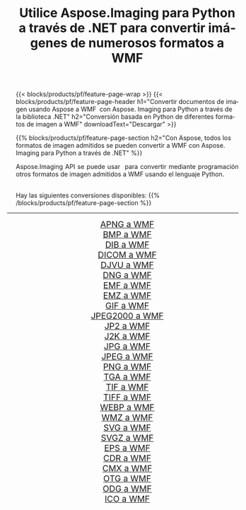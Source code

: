 ﻿---
title: Utilice Aspose.Imaging para Python a través de .NET para convertir imágenes de numerosos formatos a WMF 
weight: 3920
url: /es/python-net/conversion/to/wmf/ 
lang: es
langdirlevel: 2
locales: zh-hans,ja,it,ru,de,es,fr,nl,id,lt,pl,pt,vi,tr,ko,zh-hant,ar,hi,th,sv,cs,uk,he
description: Puede usar Aspose.Imaging para Python a través de la biblioteca .NET para convertir una variedad de formatos a WMF
---

{{< blocks/products/pf/feature-page-wrap >}}
{{< blocks/products/pf/feature-page-header h1="Convertir documentos de imagen usando Aspose a WMF  con Aspose. Imaging para Python a través de la biblioteca .NET" h2="Conversión basada en Python de diferentes formatos de imagen a WMF" downloadText="Descargar" >}}


{{% blocks/products/pf/feature-page-section  h2="Con Aspose, todos los formatos de imagen admitidos se pueden convertir a WMF con Aspose. Imaging para Python a través de .NET" %}}
<p align=justify>Aspose.Imaging API se puede usar  para convertir mediante programación otros formatos de imagen admitidos a WMF usando el lenguaje Python.</p>
<br/>
Hay las siguientes conversiones disponibles:
{{% /blocks/products/pf/feature-page-section %}}
<div class="container-fluid productfamilypage bg-gray">
    <div class="convertypes bg-gray agp-content section">
        <div class="container">
		<hr style="margin-left:-20px;"/>
		<div class="row other-converters" style="gap: 10px;font-size: 19px;text-align:center;">
		    <div class='col-md-2 other-converter remove-lp remove-rp'><a href="/imaging/es/python-net/conversion/apng-to-wmf/" style="padding:15px;">APNG a WMF</a></div>
<div class='col-md-2 other-converter remove-lp remove-rp'><a href="/imaging/es/python-net/conversion/bmp-to-wmf/" style="padding:15px;">BMP a WMF</a></div>
<div class='col-md-2 other-converter remove-lp remove-rp'><a href="/imaging/es/python-net/conversion/dib-to-wmf/" style="padding:15px;">DIB a WMF</a></div>
<div class='col-md-2 other-converter remove-lp remove-rp'><a href="/imaging/es/python-net/conversion/dicom-to-wmf/" style="padding:15px;">DICOM a WMF</a></div>
<div class='col-md-2 other-converter remove-lp remove-rp'><a href="/imaging/es/python-net/conversion/djvu-to-wmf/" style="padding:15px;">DJVU a WMF</a></div>
<div class='col-md-2 other-converter remove-lp remove-rp'><a href="/imaging/es/python-net/conversion/dng-to-wmf/" style="padding:15px;">DNG a WMF</a></div>
<div class='col-md-2 other-converter remove-lp remove-rp'><a href="/imaging/es/python-net/conversion/emf-to-wmf/" style="padding:15px;">EMF a WMF</a></div>
<div class='col-md-2 other-converter remove-lp remove-rp'><a href="/imaging/es/python-net/conversion/emz-to-wmf/" style="padding:15px;">EMZ a WMF</a></div>
<div class='col-md-2 other-converter remove-lp remove-rp'><a href="/imaging/es/python-net/conversion/gif-to-wmf/" style="padding:15px;">GIF a WMF</a></div>
<div class='col-md-2 other-converter remove-lp remove-rp'><a href="/imaging/es/python-net/conversion/jpeg2000-to-wmf/" style="padding:15px;">JPEG2000 a WMF</a></div>
<div class='col-md-2 other-converter remove-lp remove-rp'><a href="/imaging/es/python-net/conversion/jp2-to-wmf/" style="padding:15px;">JP2 a WMF</a></div>
<div class='col-md-2 other-converter remove-lp remove-rp'><a href="/imaging/es/python-net/conversion/j2k-to-wmf/" style="padding:15px;">J2K a WMF</a></div>
<div class='col-md-2 other-converter remove-lp remove-rp'><a href="/imaging/es/python-net/conversion/jpg-to-wmf/" style="padding:15px;">JPG a WMF</a></div>
<div class='col-md-2 other-converter remove-lp remove-rp'><a href="/imaging/es/python-net/conversion/jpeg-to-wmf/" style="padding:15px;">JPEG a WMF</a></div>
<div class='col-md-2 other-converter remove-lp remove-rp'><a href="/imaging/es/python-net/conversion/png-to-wmf/" style="padding:15px;">PNG a WMF</a></div>
<div class='col-md-2 other-converter remove-lp remove-rp'><a href="/imaging/es/python-net/conversion/tga-to-wmf/" style="padding:15px;">TGA a WMF</a></div>
<div class='col-md-2 other-converter remove-lp remove-rp'><a href="/imaging/es/python-net/conversion/tif-to-wmf/" style="padding:15px;">TIF a WMF</a></div>
<div class='col-md-2 other-converter remove-lp remove-rp'><a href="/imaging/es/python-net/conversion/tiff-to-wmf/" style="padding:15px;">TIFF a WMF</a></div>
<div class='col-md-2 other-converter remove-lp remove-rp'><a href="/imaging/es/python-net/conversion/webp-to-wmf/" style="padding:15px;">WEBP a WMF</a></div>
<div class='col-md-2 other-converter remove-lp remove-rp'><a href="/imaging/es/python-net/conversion/wmz-to-wmf/" style="padding:15px;">WMZ a WMF</a></div>
<div class='col-md-2 other-converter remove-lp remove-rp'><a href="/imaging/es/python-net/conversion/svg-to-wmf/" style="padding:15px;">SVG a WMF</a></div>
<div class='col-md-2 other-converter remove-lp remove-rp'><a href="/imaging/es/python-net/conversion/svgz-to-wmf/" style="padding:15px;">SVGZ a WMF</a></div>
<div class='col-md-2 other-converter remove-lp remove-rp'><a href="/imaging/es/python-net/conversion/eps-to-wmf/" style="padding:15px;">EPS a WMF</a></div>
<div class='col-md-2 other-converter remove-lp remove-rp'><a href="/imaging/es/python-net/conversion/cdr-to-wmf/" style="padding:15px;">CDR a WMF</a></div>
<div class='col-md-2 other-converter remove-lp remove-rp'><a href="/imaging/es/python-net/conversion/cmx-to-wmf/" style="padding:15px;">CMX a WMF</a></div>
<div class='col-md-2 other-converter remove-lp remove-rp'><a href="/imaging/es/python-net/conversion/otg-to-wmf/" style="padding:15px;">OTG a WMF</a></div>
<div class='col-md-2 other-converter remove-lp remove-rp'><a href="/imaging/es/python-net/conversion/odg-to-wmf/" style="padding:15px;">ODG a WMF</a></div>
<div class='col-md-2 other-converter remove-lp remove-rp'><a href="/imaging/es/python-net/conversion/ico-to-wmf/" style="padding:15px;">ICO a WMF</a></div>
                </div>
        </div>
    </div>
</div>
<br/>


